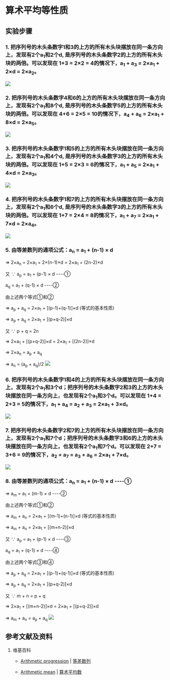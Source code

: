 # 算术平均等性质

## 实验步骤

### 1. 把序列号的木头条数字1和3的上方的所有木头块摆放在同一条方向上，发现有2个a<sub>1</sub>和2个d, 是序列号的木头条数字2的上方的所有木头块的两倍。可以发现在 1+3 = 2×2 = 4的情况下，a<sub>1</sub> + a<sub>3</sub> = 2×a<sub>1</sub> + 2×d = 2×a<sub>2</sub>。
![](/images/数系/等差数列/算术平均等性质/1a1.jpg)

### 2. 把序列号的木头条数字4和6的上方的所有木头块摆放在同一条方向上，发现有2个a<sub>1</sub>和8个d, 是序列号的木头条数字5的上方的所有木头块的两倍。可以发现在 4+6 = 2×5 = 10的情况下，a<sub>4</sub> + a<sub>6</sub> = 2×a<sub>1</sub> + 8×d = 2×a<sub>5</sub>。
![](/images/数系/等差数列/算术平均等性质/1a1.jpg)

### 3. 把序列号的木头条数字1和5的上方的所有木头块摆放在同一条方向上，发现有2个a<sub>1</sub>和4个d, 是序列号的木头条数字3的上方的所有木头块的两倍。可以发现在 1+5 = 2×3 = 6的情况下，a<sub>1</sub> + a<sub>5</sub> = 2×a<sub>1</sub> + 4×d = 2×a<sub>3</sub>。
![](/images/数系/等差数列/算术平均等性质/1a1.jpg)

### 4. 把序列号的木头条数字1和7的上方的所有木头块摆放在同一条方向上，发现有2个a<sub>1</sub>和6个d, 是序列号的木头条数字3的上方的所有木头块的两倍。可以发现在 1+7 = 2×4 = 8的情况下，a<sub>1</sub> + a<sub>7</sub> = 2×a<sub>1</sub> + 7×d = 2×a<sub>4</sub>。
![](/images/数系/等差数列/算术平均等性质/1a1.jpg)

### 5. 由等差数列的通项公式：a<sub>n</sub> = a<sub>1</sub> + (n-1) × d

⇒ 2×a<sub>n</sub> = 2×a<sub>1</sub> + 2×(n-1)×d = 2×a<sub>1</sub> + (2n-2)×d

又 ∵ a<sub>p</sub> = a<sub>1</sub> + (p-1) × d  ----①

a<sub>q</sub> = a<sub>1</sub> + (q-1) × d           ----②

由上述两个等式①和②

⇒ a<sub>p</sub> + a<sub>q</sub> = 2×a<sub>1</sub> + [(p-1)+(q-1)]×d (等式的基本性质) 

⇒ a<sub>p</sub> + a<sub>q</sub> = 2×a<sub>1</sub> + [(p+q-2)]×d 

又 ∵ p + q = 2n

⇒ 2×a<sub>1</sub> + [(p+q-2)]×d = 2×a<sub>1</sub> + [(2n-2)]×d

⇒ 2×a<sub>n</sub> = a<sub>p</sub> + a<sub>q</sub>

⇒ a<sub>n</sub> = (a<sub>p</sub> + a<sub>q</sub>)/2
![](/images/数系/等差数列/算术平均等性质/1a1.jpg)

### 6. 把序列号的木头条数字1和4的上方的所有木头块摆放在同一条方向上，发现有2个a<sub>1</sub>和3个d；把序列号的木头条数字2和3的上方的木头块摆放在同一条方向上，也发现有2个a<sub>1</sub>和3个d。可以发现在 1+4 = 2+3 = 5的情况下，a<sub>1</sub> + a<sub>4</sub> = a<sub>2</sub> + a<sub>3</sub> = 2×a<sub>1</sub> + 3×d。
![](/images/数系/等差数列/算术平均等性质/1a1.jpg)

### 7. 把序列号的木头条数字2和7的上方的所有木头块摆放在同一条方向上，发现有2个a<sub>1</sub>和7个d；把序列号的木头条数字3和6的上方的木头块摆放在同一条方向上，也发现有2个a<sub>1</sub>和7个d。可以发现在 2+7 = 3+6 = 9的情况下，a<sub>2</sub> + a<sub>7</sub> = a<sub>3</sub> + a<sub>6</sub> = 2×a<sub>1</sub> + 7×d。
![](/images/数系/等差数列/算术平均等性质/1a1.jpg)

### 8. 由等差数列的通项公式：a<sub>n</sub> = a<sub>1</sub> + (n-1) × d    ----①

⇒ a<sub>m</sub> = a<sub>1</sub> + (m-1) × d                   ----②

由上述两个等式①和②

⇒ a<sub>m</sub> + a<sub>n</sub> = 2×a<sub>1</sub> + [(m-1)+(n-1)]×d (等式的基本性质) 

⇒ a<sub>m</sub> + a<sub>n</sub> = 2×a<sub>1</sub> + [(m+n-2)]×d 

又 ∵ a<sub>p</sub> = a<sub>1</sub> + (p-1) × d  ----③

a<sub>q</sub> = a<sub>1</sub> + (q-1) × d           ----④

由上述两个等式③和④

⇒ a<sub>p</sub> + a<sub>q</sub> = 2×a<sub>1</sub> + [(p-1)+(q-1)]×d (等式的基本性质) 

⇒ a<sub>p</sub> + a<sub>q</sub> = 2×a<sub>1</sub> + [(p+q-2)]×d 

又 ∵ m + n = p + q

⇒ 2×a<sub>1</sub> + [(m+n-2)]×d = 2×a<sub>1</sub> + [(p+q-2)]×d

⇒ a<sub>m</sub> + a<sub>n</sub> = a<sub>p</sub> + a<sub>q</sub>
![](/images/数系/等差数列/算术平均等性质/1a1.jpg)

## 参考文献及资料

1. 维基百科
	- [Arithmetic progression](https://en.wikipedia.org/wiki/Arithmetic_progression) | [等差数列](https://zh.wikipedia.org/wiki/%E7%AD%89%E5%B7%AE%E6%95%B0%E5%88%97)

 	- [Arithmetic mean](https://en.wikipedia.org/wiki/Arithmetic_mean) | [算术平均数](https://zh.wikipedia.org/wiki/算术平均数) 


